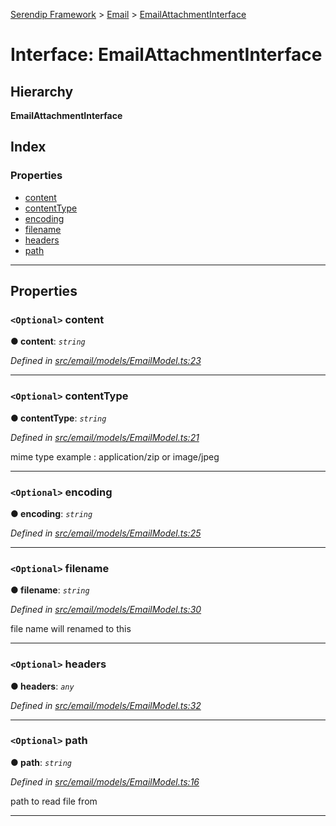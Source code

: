 [Serendip Framework](../README.md) > [Email](../modules/email.md) > [EmailAttachmentInterface](../interfaces/email.emailattachmentinterface.md)

# Interface: EmailAttachmentInterface

## Hierarchy

**EmailAttachmentInterface**

## Index

### Properties

* [content](email.emailattachmentinterface.md#content)
* [contentType](email.emailattachmentinterface.md#contenttype)
* [encoding](email.emailattachmentinterface.md#encoding)
* [filename](email.emailattachmentinterface.md#filename)
* [headers](email.emailattachmentinterface.md#headers)
* [path](email.emailattachmentinterface.md#path)

---

## Properties

<a id="content"></a>

### `<Optional>` content

**● content**: *`string`*

*Defined in [src/email/models/EmailModel.ts:23](https://github.com/m-esm/serendip/blob/c44cfd4/src/email/models/EmailModel.ts#L23)*

___
<a id="contenttype"></a>

### `<Optional>` contentType

**● contentType**: *`string`*

*Defined in [src/email/models/EmailModel.ts:21](https://github.com/m-esm/serendip/blob/c44cfd4/src/email/models/EmailModel.ts#L21)*

mime type example : application/zip or image/jpeg

___
<a id="encoding"></a>

### `<Optional>` encoding

**● encoding**: *`string`*

*Defined in [src/email/models/EmailModel.ts:25](https://github.com/m-esm/serendip/blob/c44cfd4/src/email/models/EmailModel.ts#L25)*

___
<a id="filename"></a>

### `<Optional>` filename

**● filename**: *`string`*

*Defined in [src/email/models/EmailModel.ts:30](https://github.com/m-esm/serendip/blob/c44cfd4/src/email/models/EmailModel.ts#L30)*

file name will renamed to this

___
<a id="headers"></a>

### `<Optional>` headers

**● headers**: *`any`*

*Defined in [src/email/models/EmailModel.ts:32](https://github.com/m-esm/serendip/blob/c44cfd4/src/email/models/EmailModel.ts#L32)*

___
<a id="path"></a>

### `<Optional>` path

**● path**: *`string`*

*Defined in [src/email/models/EmailModel.ts:16](https://github.com/m-esm/serendip/blob/c44cfd4/src/email/models/EmailModel.ts#L16)*

path to read file from

___

